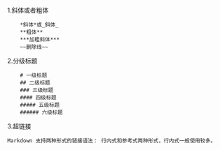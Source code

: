 1.斜体或者粗体

```
    *斜体*或_斜体_
    **粗体**
    ***加粗斜体***
    ~~删除线~~
```

2.分级标题

```
    # 一级标题
    ## 二级标题
    ### 三级标题
    #### 四级标题
    ##### 五级标题
    ###### 六级标题
```

3.超链接

```
Markdown 支持两种形式的链接语法： 行内式和参考式两种形式，行内式一般使用较多。
```




